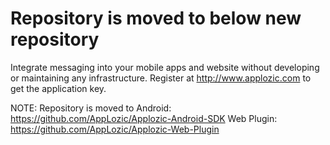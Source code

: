 # Repository is moved to below new repository
Integrate messaging into your mobile apps and website without developing or maintaining any infrastructure.
Register at http://www.applozic.com to get the application key.

NOTE: Repository is moved to 
Android: https://github.com/AppLozic/Applozic-Android-SDK
Web Plugin: https://github.com/AppLozic/Applozic-Web-Plugin


